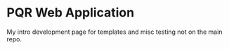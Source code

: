 PQR Web Application
==============
My intro development page for templates and misc testing not on the main repo. 


<!--
Features
--------------
- The entire project has an APPVARS file that contains global information 
- Each page has an associated config file named "controller-foo.php" that contains page title, description, css/js to include, optional headers and footers.
- Each page can but doesn't need to have an associated model that can define various aspects of a potential object. However, since this is meant to be a mostly static framework it can be ignored. 
- Set up with GRUNT to allow automatic LESS compiling/watching by running the CLI command grunt in the project directory

Upcoming Features 
--------------
- Create scripts to automatically create associated config files with each page and automatically fill out the required variables.
- Create a script that converts to completely static website. This should render pure HTML/JS pages with no PHP.
 
Third Party Components 
--------------
- [Less](http://lesscss.org/) Styling 
- [Bootstrap](http://getbootstrap.com/) Front-end Framework  
- [Canvas JS](http://canvasjs.com/) JavaScript Chart API
- [noUISlider](http://refreshless.com/nouislider/) Form sliders API


Main Components 
--------------
- [Main JavaScript Class](https://github.com/JoshuaRogan/genetics/blob/master/public/js/population_genetics.js "JavaScript Class")
- [Client JavaScript Class](https://github.com/JoshuaRogan/genetics/blob/master/public/js/index.js "JavaScript Class") -->

